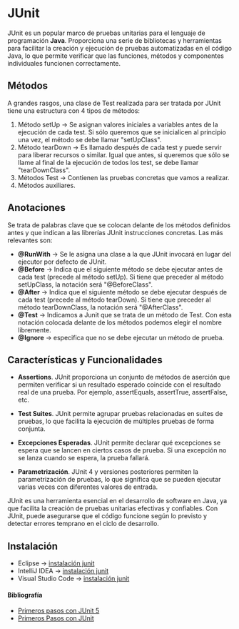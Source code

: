 # JUnit

JUnit es un popular marco de pruebas unitarias para el lenguaje de programación **Java**. Proporciona una serie de bibliotecas y herramientas para facilitar la creación y ejecución de pruebas automatizadas en el código Java, lo que permite verificar que las funciones, métodos y componentes individuales funcionen correctamente.

## Métodos

A grandes rasgos, una clase de Test realizada para ser tratada por JUnit tiene una estructura con 4 tipos de métodos:

1. Método setUp $\rightarrow$ Se asignan valores iniciales a variables antes de la ejecución de cada test. Si sólo queremos que se inicialicen al principio una vez, el método se debe llamar "setUpClass".
2. Método tearDown $\rightarrow$ Es llamado después de cada test y puede servir para liberar recursos o similar. Igual que antes, si queremos que sólo se llame al final de la ejecución de todos los test, se debe llamar "tearDownClass".
3. Métodos Test $\rightarrow$ Contienen las pruebas concretas que vamos a realizar.
4. Métodos auxiliares.

## Anotaciones

Se trata de palabras clave que se colocan delante de los métodos definidos antes y que indican a las librerías JUnit instrucciones concretas. Las más relevantes son:

- **@RunWith** $\rightarrow$ Se le asigna una clase a la que JUnit invocará en lugar del ejecutor por defecto de JUnit.
- **@Before** $\rightarrow$ Indica que el siguiente método se debe ejecutar antes de cada test (precede al método setUp). Si tiene que preceder al método setUpClass, la notación será "@BeforeClass".
- **@After** $\rightarrow$ Indica que el siguiente método se debe ejecutar después de cada test (precede al método tearDown). Si tiene que preceder al método tearDownClass, la notación será "@AfterClass".
- **@Test** $\rightarrow$ Indicamos a Junit que se trata de un método de Test. Con esta notación colocada delante de los métodos podemos elegir el nombre libremente.
- **@Ignore** $\rightarrow$ especifica que no se debe ejecutar un método de prueba.

## Características y Funcionalidades

- **Assertions**. JUnit proporciona un conjunto de métodos de aserción que permiten verificar si un resultado esperado coincide con el resultado real de una prueba. Por ejemplo, assertEquals, assertTrue, assertFalse, etc.

- **Test Suites**. JUnit permite agrupar pruebas relacionadas en suites de pruebas, lo que facilita la ejecución de múltiples pruebas de forma conjunta.

- **Excepciones Esperadas**. JUnit permite declarar qué excepciones se espera que se lancen en ciertos casos de prueba. Si una excepción no se lanza cuando se espera, la prueba fallará.

- **Parametrización**. JUnit 4 y versiones posteriores permiten la parametrización de pruebas, lo que significa que se pueden ejecutar varias veces con diferentes valores de entrada.

JUnit es una herramienta esencial en el desarrollo de software en Java, ya que facilita la creación de pruebas unitarias efectivas y confiables. Con JUnit, puede asegurarse que el código funcione según lo previsto y detectar errores temprano en el ciclo de desarrollo.

## Instalación

- Eclipse $\rightarrow$ [instalación junit](https://developrogramming.com/testear-con-junit-5/#:~:text=Instalar%20JUnit%205%20en%20Eclipse&text=Una%20vez%20abierto%20el%20proyecto,Finish%20%2D%3E%20Apply%20and%20close.)
- IntelliJ IDEA $\rightarrow$ [instalación junit](https://www.jetbrains.com/help/idea/junit.html)
- Visual Studio Code $\rightarrow$ [instalación junit](https://code.visualstudio.com/docs/java/java-testing)

#### Bibliografía

- [Primeros pasos con JUnit 5](https://www.adictosaltrabajo.com/2016/11/24/primeros-pasos-con-junit-5/)
- [Primeros Pasos con JUnit](https://programacion.net/articulo/primeros_pasos_con_junit_265)
